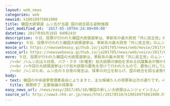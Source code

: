 ```yaml
---
layout: web_news
categories: web
newsid: k10010975861000
title: 韓国大統領選 ムン氏が当選 国の統合図る姿勢強調
last_modified_at: '2017-05-10T04:24:00+09:00'
datetime: 2017年05月10日 04時24分
description: ９日、投票が行われた韓国大統領選挙は、革新系の最大政党「共に民主党」のムン・ジェイン（文在寅）氏が当選し、１０日、就任します。ムン氏は勝利宣言の中で、「私を支持しなかった人たちのためにも働く」と述べ、選挙戦で改めて浮き彫りになった保守と革新との対立を和らげ、国の統合を図る姿勢を強調しました。
summary: ９日、投票が行われた韓国大統領選挙は、革新系の最大政党「共に民主党」のムン・ジェイン（文在寅）氏が当選し、１０日、就任します。ムン氏は勝利宣言の中で、「私を支持しなかった人たちのためにも働く」と述べ、選挙戦で改めて浮き彫りになった保守と革新との対立を和らげ、国の統合を図る姿勢を強調しました。
movie_url: https://newswebeasy.github.io/ja201705/news/web/movie/2017/05/10/k10010975861000.mp4
voice_url: https://newswebeasy.github.io/ja201705/news/web/voice/2017/05/10/k10010975861000.mp3
more: ９日、投票が行われた韓国の大統領選挙は、革新系の最大政党「共に民主党」のムン・ジェイン氏がおよそ４０％の得票率で、保守系の旧与党「自由韓国党」のホン・ジュンピョ（洪準杓）氏や、中道系の「国民の党」のアン・チョルス（安哲秀）氏などをおさえて当選を果たしました。<br
  /><br />ムン氏は９日夜、パク・クネ（朴槿恵）前大統領の弾劾を求める抗議集会が開かれたソウル中心部の広場で支持者たちを前に勝利宣言を行い、「偉大な国民の偉大な勝利だ。私を支持しなかった人たちのためにも働くみんなの大統領になる」と述べました。<br
  /><br />今回の大統領選挙はパク前大統領の罷免を受けて行われたもので、罷免に対しては保守派から強い反発が上がりました。また、選挙戦では、北朝鮮にどう向き合うかなどをめぐって保守と革新との対立が改めて浮き彫りになりました。<br
  /><br />このため、ムン氏の９日夜の発言は、保革の対立を和らげ、国の統合を図る姿勢を強調したものと受け止められています。<br /><br />ムン氏は１０日午前に選挙管理委員会が当選を最終的に確認した時点で新大統領に就任することになり、昼ごろには国会で宣誓を行う予定です。
body:
- text: 韓国の中央選挙管理委員会によりますと、主な候補５人の得票率は次の通りです。<br />革新系のムン・ジェイン氏が４１．０８％、保守系のホン・ジュンピョ氏が２４．０３％、中道系のアン・チョルス氏が２１．４１％、保守系のユ・スンミン氏が６．７６％、革新系のシム・サンジョン氏が６．１７％。
  title: 開票終了 主要候補の得票率
easy_news_url: /news/easy/2017/05/10/韓国の新しい大統領はムンジェインさん/
source_url: http://www3.nhk.or.jp/news/html/20170510/k10010975861000.html
...
```

